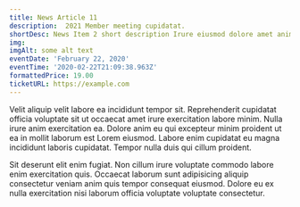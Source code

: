 ```yaml
---
title: News Article 11
description:  2021 Member meeting cupidatat.
shortDesc: News Item 2 short description Irure eiusmod dolore amet anim non laboris amet.
img: 
imgAlt: some alt text
eventDate: 'February 22, 2020'
eventTime: '2020-02-22T21:09:38.963Z'
formattedPrice: 19.00
ticketURL: https://example.com
---
```



Velit aliquip velit labore ea incididunt tempor sit. Reprehenderit cupidatat officia voluptate sit ut occaecat amet irure exercitation labore minim. Nulla irure anim exercitation ea. Dolore anim eu qui excepteur minim proident ut ea in mollit laborum est Lorem eiusmod. Labore enim cupidatat eu magna incididunt laboris cupidatat. Tempor nulla duis qui cillum proident.

Sit deserunt elit enim fugiat. Non cillum irure voluptate commodo labore enim exercitation quis. Occaecat laborum sunt adipisicing aliquip consectetur veniam anim quis tempor consequat eiusmod. Dolore eu ex nulla exercitation nisi laborum officia voluptate voluptate consectetur.